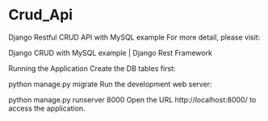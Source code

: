 # Crud_Api
Django Restful CRUD API with MySQL example For more detail, please visit:

Django CRUD with MySQL example | Django Rest Framework

Running the Application Create the DB tables first:

python manage.py migrate Run the development web server:

python manage.py runserver 8000 Open the URL http://localhost:8000/ to access the application.
